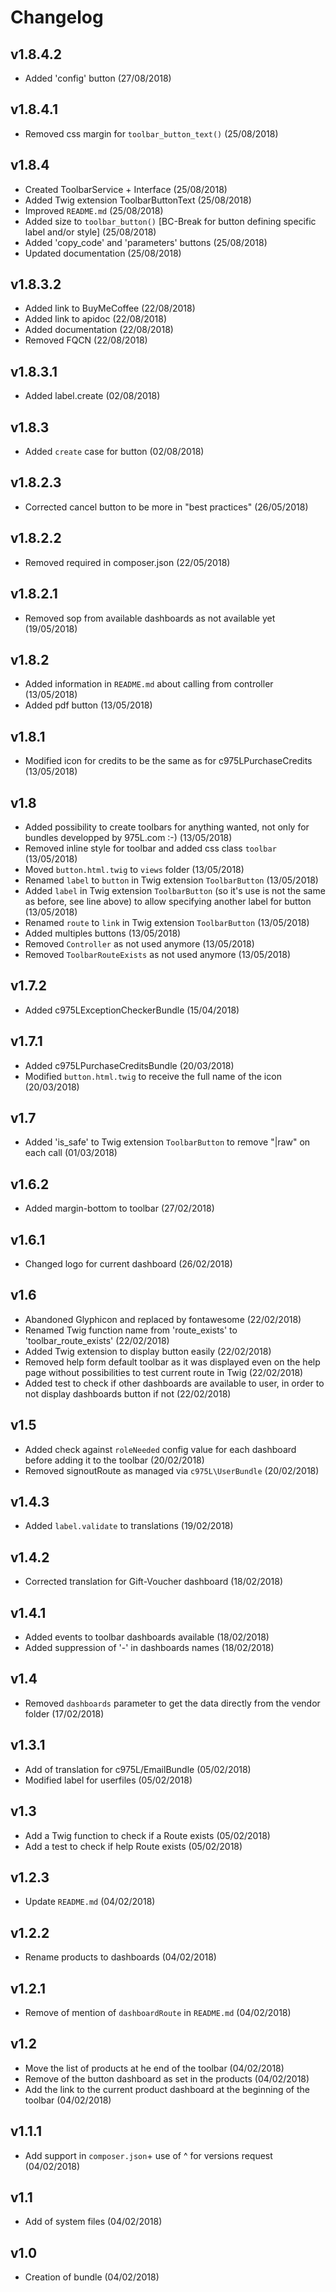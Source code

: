 # Changelog

v1.8.4.2
--------
- Added 'config' button (27/08/2018)

v1.8.4.1
--------
- Removed css margin for `toolbar_button_text()` (25/08/2018)

v1.8.4
------
- Created ToolbarService + Interface (25/08/2018)
- Added Twig extension ToolbarButtonText (25/08/2018)
- Improved `README.md` (25/08/2018)
- Added size to `toolbar_button()` [BC-Break for button defining specific label and/or style] (25/08/2018)
- Added 'copy_code' and 'parameters' buttons (25/08/2018)
- Updated documentation (25/08/2018)

v1.8.3.2
--------
- Added link to BuyMeCoffee (22/08/2018)
- Added link to apidoc (22/08/2018)
- Added documentation (22/08/2018)
- Removed FQCN (22/08/2018)

v1.8.3.1
--------
- Added label.create (02/08/2018)

v1.8.3
------
- Added `create` case for button (02/08/2018)

v1.8.2.3
--------
- Corrected cancel button to be more in "best practices" (26/05/2018)

v1.8.2.2
--------
- Removed required in composer.json (22/05/2018)

v1.8.2.1
--------
- Removed sop from available dashboards as not available yet (19/05/2018)

v1.8.2
------
- Added information in `README.md` about calling from controller (13/05/2018)
- Added pdf button (13/05/2018)

v1.8.1
------
- Modified icon for credits to be the same as for c975LPurchaseCredits (13/05/2018)

v1.8
----
- Added possibility to create toolbars for anything wanted, not only for bundles developped by 975L.com :-) (13/05/2018)
- Removed inline style for toolbar and added css class `toolbar` (13/05/2018)
- Moved `button.html.twig` to `views` folder (13/05/2018)
- Renamed `label` to `button` in Twig extension `ToolbarButton` (13/05/2018)
- Added `label` in Twig extension `ToolbarButton` (so it's use is not the same as before, see line above) to allow specifying another label for button (13/05/2018)
- Renamed `route` to `link` in Twig extension `ToolbarButton` (13/05/2018)
- Added multiples buttons (13/05/2018)
- Removed `Controller` as not used anymore (13/05/2018)
- Removed `ToolbarRouteExists` as not used anymore (13/05/2018)

v1.7.2
------
- Added c975LExceptionCheckerBundle (15/04/2018)

v1.7.1
------
- Added c975LPurchaseCreditsBundle (20/03/2018)
- Modified `button.html.twig` to receive the full name of the icon (20/03/2018)

v1.7
----
- Added 'is_safe' to Twig extension `ToolbarButton` to remove "|raw" on each call (01/03/2018)

v1.6.2
------
- Added margin-bottom to toolbar (27/02/2018)

v1.6.1
------
- Changed logo for current dashboard (26/02/2018)

v1.6
----
- Abandoned Glyphicon and replaced by fontawesome (22/02/2018)
- Renamed Twig function name from 'route_exists' to 'toolbar_route_exists' (22/02/2018)
- Added Twig extension to display button easily (22/02/2018)
- Removed help form default toolbar as it was displayed even on the help page without possibilities to test current route in Twig (22/02/2018)
- Added test to check if other dashboards are available to user, in order to not display dashboards button if not (22/02/2018)

v1.5
----
- Added check against `roleNeeded` config value for each dashboard before adding it to the toolbar (20/02/2018)
- Removed signoutRoute as managed via `c975L\UserBundle` (20/02/2018)

v1.4.3
------
- Added `label.validate` to translations (19/02/2018)

v1.4.2
------
- Corrected translation for Gift-Voucher dashboard (18/02/2018)

v1.4.1
------
- Added events to toolbar dashboards available (18/02/2018)
- Added suppression of '-' in dashboards names (18/02/2018)

v1.4
----
- Removed `dashboards` parameter to get the data directly from the vendor folder (17/02/2018)

v1.3.1
------
- Add of translation for c975L/EmailBundle (05/02/2018)
- Modified label for userfiles (05/02/2018)

v1.3
----
- Add a Twig function to check if a Route exists (05/02/2018)
- Add a test to check if help Route exists (05/02/2018)

v1.2.3
------
- Update `README.md` (04/02/2018)

v1.2.2
------
- Rename products to dashboards (04/02/2018)

v1.2.1
------
- Remove of mention of `dashboardRoute` in `README.md` (04/02/2018)

v1.2
----
- Move the list of products at he end of the toolbar (04/02/2018)
- Remove of the button dashboard as set in the products (04/02/2018)
- Add the link to the current product dashboard at the beginning of the toolbar (04/02/2018)

v1.1.1
------
- Add support in `composer.json`+ use of ^ for versions request (04/02/2018)

v1.1
----
- Add of system files (04/02/2018)

v1.0
----
- Creation of bundle (04/02/2018)
